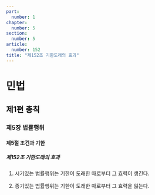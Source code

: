 ```yaml
---
part:
  number: 1
chapter:
  number: 5
section:
  number: 5
article:
  number: 152
title: "제152조 기한도래의 효과"
---
```

# 민법

## 제1편 총칙

### 제5장 법률행위

#### 제5절 조건과 기한

##### 제152조 기한도래의 효과

1. 시기있는 법률행위는 기한이 도래한 때로부터 그 효력이 생긴다.

2. 종기있는 법률행위는 기한이 도래한 때로부터 그 효력을 잃는다.
